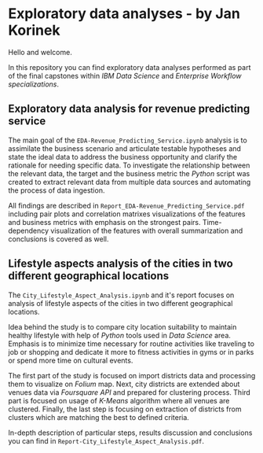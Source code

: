 # Exploratory data analyses - by Jan Korinek
Hello and welcome. 

In this repository you can find exploratory data analyses performed as part of the final capstones within *IBM Data Science* and *Enterprise Workflow specializations*.

## Exploratory data analysis for revenue predicting service

The main goal of the `EDA-Revenue_Predicting_Service.ipynb` analysis is to assimilate the business scenario and articulate testable hypotheses and state the ideal data to address the business opportunity and clarify the rationale for needing specific data. To investigate the relationship between the relevant data, the target and the business metric the *Python* script was created to extract relevant data from multiple data sources and automating the process of data ingestion.

All findings are described in `Report_EDA-Revenue_Predicting_Service.pdf` including pair plots and correlation matrixes visualizations of the features and business metrics with emphasis on the strongest pairs. Time-dependency visualization of the features with overall summarization and conclusions is covered as well.

## Lifestyle aspects analysis of the cities in two different geographical locations

The `City_Lifestyle_Aspect_Analysis.ipynb` and it's report focuses on analysis of lifestyle aspects of the cities in two different geographical locations. 

Idea behind the study is to compare city location suitability to maintain healthy lifestyle with help of *Python* tools used in *Data Science* area. Emphasis is to minimize time necessary for routine activities like traveling to job or shopping and dedicate it more to fitness activities in gyms or in parks or spend more time on cultural events. 

The first part of the study is focused on import districts data and processing them to visualize on *Folium* map. Next, city districts are extended about venues data via *Foursquare API* and prepared for clustering process. Third part is focused on usage of *K-Means* algorithm where all venues are clustered. Finally, the last step is focusing on extraction of districts from clusters which are matching the best to defined criteria. 

In-depth description of particular steps, results discussion and conclusions you can find in `Report-City_Lifestyle_Aspect_Analysis.pdf`.

